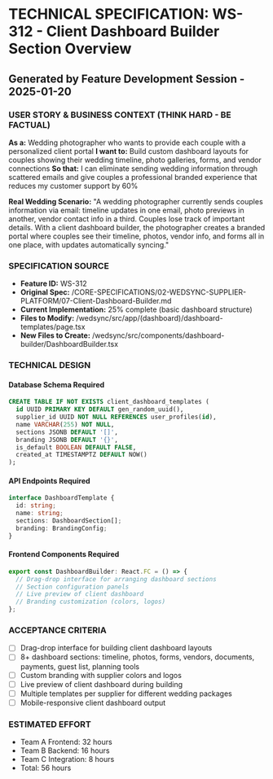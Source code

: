 # TECHNICAL SPECIFICATION: WS-312 - Client Dashboard Builder Section Overview
## Generated by Feature Development Session - 2025-01-20

### USER STORY & BUSINESS CONTEXT (THINK HARD - BE FACTUAL)
**As a:** Wedding photographer who wants to provide each couple with a personalized client portal
**I want to:** Build custom dashboard layouts for couples showing their wedding timeline, photo galleries, forms, and vendor connections
**So that:** I can eliminate sending wedding information through scattered emails and give couples a professional branded experience that reduces my customer support by 60%

**Real Wedding Scenario:**
"A wedding photographer currently sends couples information via email: timeline updates in one email, photo previews in another, vendor contact info in a third. Couples lose track of important details. With a client dashboard builder, the photographer creates a branded portal where couples see their timeline, photos, vendor info, and forms all in one place, with updates automatically syncing."

### SPECIFICATION SOURCE
- **Feature ID:** WS-312
- **Original Spec:** /CORE-SPECIFICATIONS/02-WEDSYNC-SUPPLIER-PLATFORM/07-Client-Dashboard-Builder.md
- **Current Implementation:** 25% complete (basic dashboard structure)
- **Files to Modify:** /wedsync/src/app/(dashboard)/dashboard-templates/page.tsx
- **New Files to Create:** /wedsync/src/components/dashboard-builder/DashboardBuilder.tsx

### TECHNICAL DESIGN

#### Database Schema Required
```sql
CREATE TABLE IF NOT EXISTS client_dashboard_templates (
  id UUID PRIMARY KEY DEFAULT gen_random_uuid(),
  supplier_id UUID NOT NULL REFERENCES user_profiles(id),
  name VARCHAR(255) NOT NULL,
  sections JSONB DEFAULT '[]',
  branding JSONB DEFAULT '{}',
  is_default BOOLEAN DEFAULT FALSE,
  created_at TIMESTAMPTZ DEFAULT NOW()
);
```

#### API Endpoints Required
```typescript
interface DashboardTemplate {
  id: string;
  name: string;
  sections: DashboardSection[];
  branding: BrandingConfig;
}
```

#### Frontend Components Required
```typescript
export const DashboardBuilder: React.FC = () => {
  // Drag-drop interface for arranging dashboard sections
  // Section configuration panels
  // Live preview of client dashboard
  // Branding customization (colors, logos)
};
```

### ACCEPTANCE CRITERIA
- [ ] Drag-drop interface for building client dashboard layouts
- [ ] 8+ dashboard sections: timeline, photos, forms, vendors, documents, payments, guest list, planning tools
- [ ] Custom branding with supplier colors and logos
- [ ] Live preview of client dashboard during building
- [ ] Multiple templates per supplier for different wedding packages
- [ ] Mobile-responsive client dashboard output

### ESTIMATED EFFORT
- Team A Frontend: 32 hours
- Team B Backend: 16 hours  
- Team C Integration: 8 hours
- Total: 56 hours